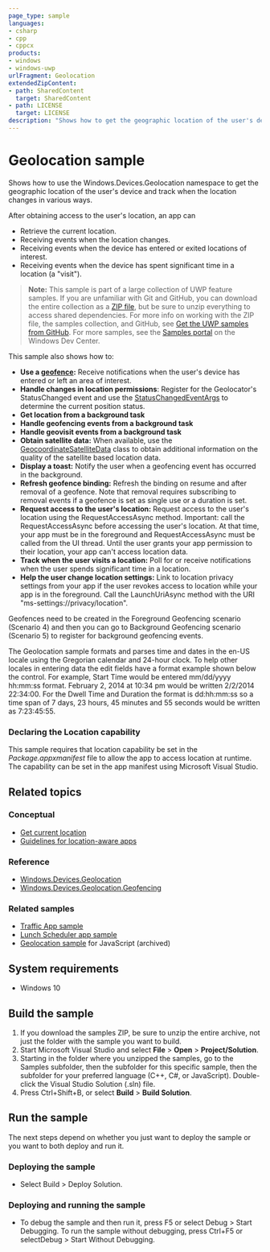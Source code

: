 ```yaml
---
page_type: sample
languages:
- csharp
- cpp
- cppcx
products:
- windows
- windows-uwp
urlFragment: Geolocation
extendedZipContent:
- path: SharedContent
  target: SharedContent
- path: LICENSE
  target: LICENSE
description: "Shows how to get the geographic location of the user's device and track its movements in various ways."
---
```


<!---
  category: MapsAndLocation 
  samplefwlink: http://go.microsoft.com/fwlink/p/?LinkId=533278
--->

# Geolocation sample

Shows how to use the Windows.Devices.Geolocation namespace to get the geographic location of the user's device
and track when the location changes in various ways.

After obtaining access to the user's location, an app can

* Retrieve the current location.
* Receiving events when the location changes.
* Receiving events when the device has entered or exited locations of interest.
* Receiving events when the device has spent significant time in a location (a "visit").

> **Note:** This sample is part of a large collection of UWP feature samples. 
> If you are unfamiliar with Git and GitHub, you can download the entire collection as a 
> [ZIP file](https://github.com/Microsoft/Windows-universal-samples/archive/master.zip), but be 
> sure to unzip everything to access shared dependencies. For more info on working with the ZIP file, 
> the samples collection, and GitHub, see [Get the UWP samples from GitHub](https://aka.ms/ovu2uq). 
> For more samples, see the [Samples portal](https://aka.ms/winsamples) on the Windows Dev Center. 

This sample also shows how to:

- **Use a [geofence](http://msdn.microsoft.com/library/windows/apps/dn263744):** Receive notifications when the user's device has entered or left an area of interest. 
- **Handle changes in location permissions**:  Register for the Geolocator's StatusChanged event and use the [StatusChangedEventArgs](http://msdn.microsoft.com/library/windows/apps/br225600) to determine the current position status. 
- **Get location from a background task** 
- **Handle geofencing events from a background task** 
- **Handle geovisit events from a background task** 
- **Obtain satellite data:** When available, use the [GeocoordinateSatelliteData](http://msdn.microsoft.com/library/windows/apps/jj635260) class to obtain additional information on the quality of the satellite based location data. 
- **Display a toast:** Notify the user when a geofencing event has occurred in the background. 
- **Refresh geofence binding:** Refresh the binding on resume and after removal of a geofence. Note that removal requires subscribing to removal events if a geofence is set as single use or a duration is set. 
- **Request access to the user's location:** Request access to the user's location using the RequestAccessAsync method. Important: call the RequestAccessAsync before accessing the user's location. At that time, your app must be in the foreground and RequestAccessAsync must be called from the UI thread. Until the user grants your app permission to their location, your app can't access location data.  
- **Track when the user visits a location:** Poll for or receive notifications when the user spends significant time in a location. 
- **Help the user change location settings:** Link to location privacy settings from your app if the user revokes access to location while your app is in the foreground. Call the LaunchUriAsync method with the URI "ms-settings://privacy/location".

Geofences need to be created in the Foreground Geofencing scenario (Scenario 4) and then you can go to Background Geofencing scenario (Scenario 5) to register for background geofencing events.

The Geolocation sample formats and parses time and dates in the en-US locale using the Gregorian calendar and 24-hour clock. To help other locales in entering data the edit fields have a format example shown below the control. For example, Start Time would be entered mm/dd/yyyy hh:mm:ss format. February 2, 2014 at 10:34 pm would be written 2/2/2014 22:34:00. For the Dwell Time and Duration the format is dd:hh:mm:ss so a time span of 7 days, 23 hours, 45 minutes and 55 seconds would be written as 7:23:45:55. 

### Declaring the Location capability

This sample requires that location capability be set in the *Package.appxmanifest* file to allow the app to access location at runtime. The capability can be set in the app manifest using Microsoft Visual Studio.


## Related topics

### Conceptual

* [Get current location](https://msdn.microsoft.com/library/windows/apps/mt219698)
* [Guidelines for location-aware apps](https://msdn.microsoft.com/library/windows/apps/hh465148)

### Reference

* [Windows.Devices.Geolocation](http://msdn.microsoft.com/library/windows/apps/br225603)
* [Windows.Devices.Geolocation.Geofencing](https://msdn.microsoft.com/library/windows/apps/dn263744)

### Related samples

* [Traffic App sample](https://github.com/microsoft/windows-appsample-trafficapp/)
* [Lunch Scheduler app sample](https://github.com/Microsoft/Windows-appsample-lunch-scheduler)
* [Geolocation sample](/archived/Geolocation/) for JavaScript (archived)

## System requirements

* Windows 10

## Build the sample

1. If you download the samples ZIP, be sure to unzip the entire archive, not just the folder with the sample you want to build. 
2. Start Microsoft Visual Studio and select **File** \> **Open** \> **Project/Solution**.
3. Starting in the folder where you unzipped the samples, go to the Samples subfolder, then the subfolder for this specific sample, then the subfolder for your preferred language (C++, C#, or JavaScript). Double-click the Visual Studio Solution (.sln) file.
4. Press Ctrl+Shift+B, or select **Build** \> **Build Solution**.

## Run the sample

The next steps depend on whether you just want to deploy the sample or you want to both deploy and run it.

### Deploying the sample

- Select Build > Deploy Solution. 

### Deploying and running the sample

- To debug the sample and then run it, press F5 or select Debug >  Start Debugging. To run the sample without debugging, press Ctrl+F5 or selectDebug > Start Without Debugging. 
